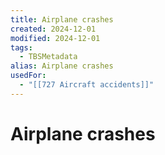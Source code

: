 ```yaml
---
title: Airplane crashes
created: 2024-12-01
modified: 2024-12-01
tags:
  - TBSMetadata
alias: Airplane crashes
usedFor:
  - "[[727 Aircraft accidents]]"
---
```

# Airplane crashes
